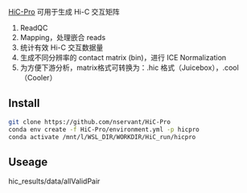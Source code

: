 
[HiC-Pro](https://github.com/nservant/HiC-Pro) 可用于生成 Hi-C 交互矩阵

1. ReadQC
2. Mapping，处理嵌合 reads
3. 统计有效 Hi-C 交互数据量
4. 生成不同分辨率的 contact matrix (bin)，进行 ICE Normalization
5. 为方便下游分析，matrix格式可转换为：.hic 格式（Juicebox），.cool（Cooler）




## Install

```bash
git clone https://github.com/nservant/HiC-Pro
conda env create -f HiC-Pro/environment.yml -p hicpro
conda activate /mnt/l/WSL_DIR/WORKDIR/HiC_run/hicpro
```


## Useage


hic_results/data/allValidPair